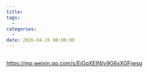 ```yaml
---
title: 
tags:
  - 
categories:
  - 
date: 2026-04-15 00:00:00
---
```


> 

<!-- more -->

## 

https://mp.weixin.qq.com/s/EjGpXEIf4lv9G6xXGFjwsg